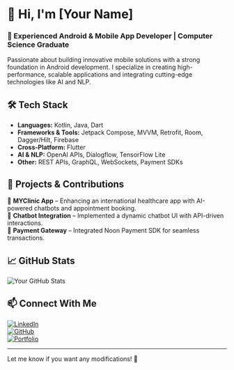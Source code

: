 # 👋 Hi, I'm [Your Name]  

### 🚀 Experienced Android & Mobile App Developer | Computer Science Graduate  

Passionate about building innovative mobile solutions with a strong foundation in Android development. I specialize in creating high-performance, scalable applications and integrating cutting-edge technologies like AI and NLP.  

## 🛠 Tech Stack  
- **Languages:** Kotlin, Java, Dart  
- **Frameworks & Tools:** Jetpack Compose, MVVM, Retrofit, Room, Dagger/Hilt, Firebase  
- **Cross-Platform:** Flutter  
- **AI & NLP:** OpenAI APIs, Dialogflow, TensorFlow Lite  
- **Other:** REST APIs, GraphQL, WebSockets, Payment SDKs  

## 📌 Projects & Contributions  
🔹 **MYClinic App** – Enhancing an international healthcare app with AI-powered chatbots and appointment booking.  
🔹 **Chatbot Integration** – Implemented a dynamic chatbot UI with API-driven interactions.  
🔹 **Payment Gateway** – Integrated Noon Payment SDK for seamless transactions.  

## 📈 GitHub Stats  
![Your GitHub Stats](https://github-readme-stats.vercel.app/api?username=yourusername&show_icons=true&theme=radical)  

## 📫 Connect With Me  
[![LinkedIn](https://img.shields.io/badge/LinkedIn-Profile-blue?style=flat&logo=linkedin)](https://www.linkedin.com/in/yourprofile/)  
[![GitHub](https://img.shields.io/badge/GitHub-Profile-black?style=flat&logo=github)](https://github.com/yourusername)  
[![Portfolio](https://img.shields.io/badge/Portfolio-Website-green?style=flat&logo=google-chrome)](https://yourportfolio.com)  

---

Let me know if you want any modifications! 🚀  
